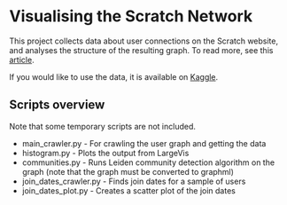 # Visualising the Scratch Network
This project collects data about user connections on the Scratch website, and analyses the structure of the resulting graph. To read more, see this [article](https://medium.com/p/143a12c57836).

If you would like to use the data, it is available on [Kaggle](https://www.kaggle.com/datasets/is0morphism/scratch-users-with-follow-connections).

## Scripts overview
Note that some temporary scripts are not included. 


- main_crawler.py - For crawling the user graph and getting the data
- histogram.py - Plots the output from LargeVis
- communities.py - Runs Leiden community detection algorithm on the graph (note that the graph must be converted to graphml)
- join_dates_crawler.py - Finds join dates for a sample of users
- join_dates_plot.py - Creates a scatter plot of the join dates
